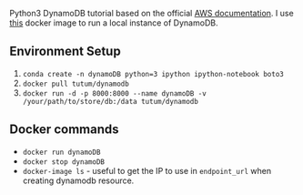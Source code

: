 Python3 DynamoDB tutorial based on the official [AWS documentation](http://docs.aws.amazon.com/amazondynamodb/latest/gettingstartedguide/GettingStarted.Python.html). I use [this](https://hub.docker.com/r/tutum/dynamodb/) docker image to run a local instance of DynamoDB.

## Environment Setup
1. `conda create -n dynamoDB python=3 ipython ipython-notebook boto3`
2. `docker pull tutum/dynamodb`
3. `docker run -d -p 8000:8000 --name dynamoDB -v /your/path/to/store/db:/data tutum/dynamodb`

## Docker commands
* `docker run dynamoDB`
* `docker stop dynamoDB`
* `docker-image ls` - useful to get the IP to use in `endpoint_url` when creating dynamodb resource.
